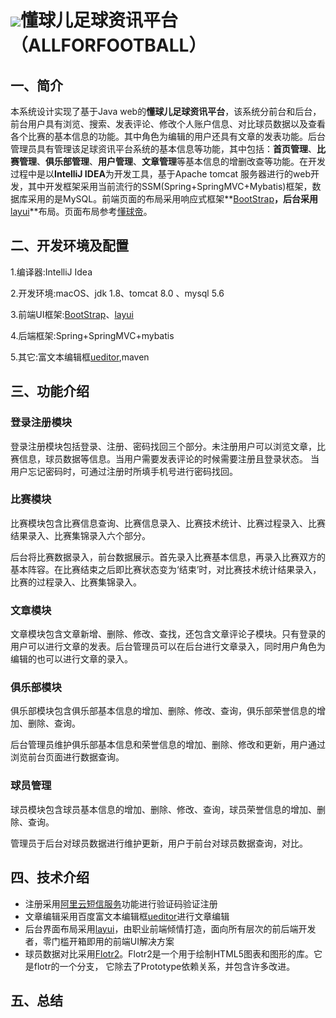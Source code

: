# ![](/Users/zhuxiaolei/IdeaProjects/ALLFORFOOTBALL/src/main/webapp/img/logo-2.png)懂球儿足球资讯平台（ALLFORFOOTBALL）
## 一、简介
   本系统设计实现了基于Java web的**懂球儿足球资讯平台**，该系统分前台和后台，前台用户具有浏览、搜索、发表评论、修改个人账户信息、对比球员数据以及查看各个比赛的基本信息的功能。其中角色为编辑的用户还具有文章的发表功能。后台管理员具有管理该足球资讯平台系统的基本信息等功能，其中包括：**首页管理**、**比赛管理**、**俱乐部管理**、**用户管理**、**文章管理**等基本信息的增删改查等功能。在开发过程中是以**IntelliJ IDEA**为开发工具，基于Apache tomcat 服务器进行的web开发，其中开发框架采用当前流行的SSM(Spring+SpringMVC+Mybatis)框架，数据库采用的是MySQL。前端页面的布局采用响应式框架**[BootStrap](http://www.bootcss.com/)**，后台采用**[layui](http://www.layui.com)**布局。页面布局参考[懂球帝](http://www.dongqiudi.com/)。
  

## 二、开发环境及配置
1.编译器:IntelliJ Idea

2.开发环境:macOS、jdk 1.8、tomcat 8.0 、mysql 5.6

3.前端UI框架:[BootStrap](http://www.bootcss.com/)、[layui](http://www.layui.com)

4.后端框架:Spring+SpringMVC+mybatis

5.其它:富文本编辑框[ueditor](http://ueditor.baidu.com/website/),maven
## 三、功能介绍

### 登录注册模块
登录注册模块包括登录、注册、密码找回三个部分。未注册用户可以浏览文章，比赛信息，球员数据等信息。当用户需要发表评论的时候需要注册且登录状态。
当用户忘记密码时，可通过注册时所填手机号进行密码找回。
### 比赛模块
比赛模块包含比赛信息查询、比赛信息录入、比赛技术统计、比赛过程录入、比赛结果录入、比赛集锦录入六个部分。

后台将比赛数据录入，前台数据展示。首先录入比赛基本信息，再录入比赛双方的基本阵容。在比赛结束之后即比赛状态变为‘结束’时，对比赛技术统计结果录入，比赛的过程录入、比赛集锦录入。

### 文章模块

文章模块包含文章新增、删除、修改、查找，还包含文章评论子模块。只有登录的用户可以进行文章的发表。后台管理员可以在后台进行文章录入，同时用户角色为编辑的也可以进行文章的录入。

### 俱乐部模块

俱乐部模块包含俱乐部基本信息的增加、删除、修改、查询，俱乐部荣誉信息的增加、删除、查询。

后台管理员维护俱乐部基本信息和荣誉信息的增加、删除、修改和更新，用户通过浏览前台页面进行数据查询。
### 球员管理

球员模块包含球员基本信息的增加、删除、修改、查询，球员荣誉信息的增加、删除、查询。

管理员于后台对球员数据进行维护更新，用户于前台对球员数据查询，对比。


## 四、技术介绍

* 注册采用[阿里云短信服务](https://help.aliyun.com/product/44282.html)功能进行验证码验证注册
* 文章编辑采用百度富文本编辑框[ueditor](http://ueditor.baidu.com/website/)进行文章编辑
* 后台界面布局采用[layui](http://www.layui.com)，由职业前端倾情打造，面向所有层次的前后端开发者，零门槛开箱即用的前端UI解决方案
* 球员数据对比采用[Flotr2](http://www.humblesoftware.com/flotr2/)。Flotr2是一个用于绘制HTML5图表和图形的库。它是flotr的一个分支， 它除去了Prototype依赖关系，并包含许多改进。


## 五、总结
